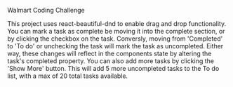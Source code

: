 Walmart Coding Challenge

This project uses react-beautiful-dnd to enable drag and drop functionality.
You can mark a task as complete be moving it into the complete section, or by clicking the checkbox on the task. Conversly, moving from 'Completed' to 'To do' or unchecking the task will mark the task as uncompleted. Either way, these changes will reflect in the components state by altering the task's completed property.
You can also add more tasks by clicking the 'Show More' button. This will add 5 more uncompleted tasks to the To do list, with a max of 20 total tasks available.
